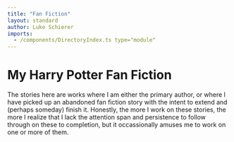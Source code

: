 ```yaml
---
title: "Fan Fiction"
layout: standard
author: Luke Schierer
imports:
  - /components/DirectoryIndex.ts type="module"
---
```


# My Harry Potter Fan Fiction

The stories here are works where I am either the primary author, or where I
have picked up an abandoned fan fiction story with the intent to extend and
(perhaps someday) finish it. Honestly, the more I work on these stories, the
more I realize that I lack the attention span and persistence to follow through
on these to completion, but it occassionally amuses me to work on one or more
of them.

<directory-index></directory-index>
